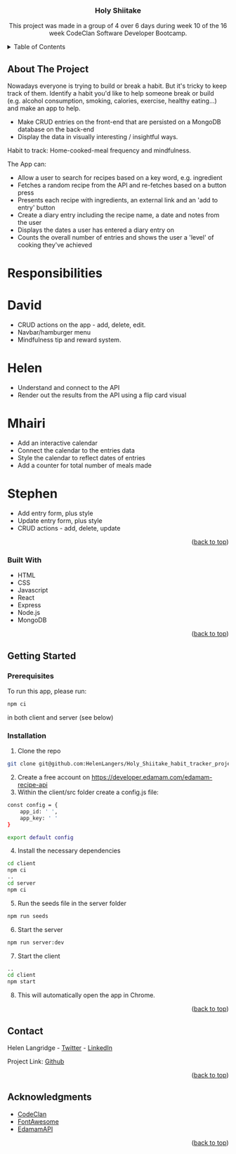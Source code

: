 <!-- Improved compatibility of back to top link: See: https://github.com/othneildrew/Best-README-Template/pull/73 -->
<a name="readme-top"></a>
<!--
*** Thanks for checking out the Best-README-Template. If you have a suggestion
*** that would make this better, please fork the repo and create a pull request
*** or simply open an issue with the tag "enhancement".
*** Don't forget to give the project a star!
*** Thanks again! Now go create something AMAZING! :D
-->



<!-- PROJECT NAME -->
<h3 align="center">Holy Shiitake</h3>

  <p align="center">
    This project was made in a group of 4 over 6 days during week 10 of the 16 week CodeClan Software Developer Bootcamp.
  </p>
</div>


<!-- TABLE OF CONTENTS -->
<details>
  <summary>Table of Contents</summary>
  <ol>
    <li>
      <a href="#about-the-project">About The Project</a>
      <ul>
        <li><a href="#built-with">Built With</a></li>
      </ul>
    </li>
    <li>
      <a href="#getting-started">Getting Started</a>
      <ul>
        <li><a href="#prerequisites">Prerequisites</a></li>
        <li><a href="#installation">Installation</a></li>
      </ul>
    </li>
    <li><a href="#contact">Contact</a></li>
    <li><a href="#acknowledgments">Acknowledgments</a></li>
  </ol>
</details>



<!-- ABOUT THE PROJECT -->
## About The Project

Nowadays everyone is trying to build or break a habit. But it's tricky to keep track of them. Identify a habit you'd like to help someone break or build (e.g. alcohol consumption, smoking, calories, exercise, healthy eating...) and make an app to help.
* Make CRUD entries on the front-end that are persisted on a MongoDB database on the back-end
* Display the data in visually interesting / insightful ways.

Habit to track: Home-cooked-meal frequency and mindfulness.

The App can:
* Allow a user to search for recipes based on a key word, e.g. ingredient
* Fetches a random recipe from the API and re-fetches based on a button press
* Presents each recipe with ingredients, an external link and an 'add to entry' button
* Create a diary entry including the recipe name, a date and notes from the user
* Displays the dates a user has entered a diary entry on
* Counts the overall number of entries and shows the user a 'level' of cooking they've achieved

# Responsibilities

# David
* CRUD actions on the app - add, delete, edit.
* Navbar/hamburger menu
* Mindfulness tip and reward system.


# Helen
* Understand and connect to the API
* Render out the results from the API using a flip card visual

# Mhairi
* Add an interactive calendar
* Connect the calendar to the entries data
* Style the calendar to reflect dates of entries
* Add a counter for total number of meals made 

# Stephen
* Add entry form, plus style
* Update entry form, plus style
* CRUD actions - add, delete, update



<p align="right">(<a href="#readme-top">back to top</a>)</p>

### Built With

* HTML
* CSS
* Javascript
* React
* Express
* Node.js
* MongoDB


<p align="right">(<a href="#readme-top">back to top</a>)</p>



<!-- GETTING STARTED -->
## Getting Started
### Prerequisites

To run this app, please run:
```sh
npm ci
```

in both client and server (see below)

### Installation

1. Clone the repo
```sh
git clone git@github.com:HelenLangers/Holy_Shiitake_habit_tracker_project.git
```
2. Create a free account on https://developer.edamam.com/edamam-recipe-api
3. Within the client/src folder create a config.js file:
```sh
const config = {
    app_id: ' ',
    app_key: ' '
}

export default config
```
4. Install the necessary dependencies
```sh
cd client
npm ci
..
cd server
npm ci
```
5. Run the seeds file in the server folder
```sh
npm run seeds
```
6. Start the server
```sh
npm run server:dev
```
7. Start the client
```sh
..
cd client
npm start
```
8. This will automatically open the app in Chrome.

<p align="right">(<a href="#readme-top">back to top</a>)</p>


<!-- CONTACT -->
## Contact

Helen Langridge - [Twitter](https://twitter.com/HelenCycling) - [LinkedIn](https://www.linkedin.com/in/helen-langridge-62b32b166/)

Project Link: [Github](https://github.com/HelenLangers/CC_MERN_habit_tracker_project)

<p align="right">(<a href="#readme-top">back to top</a>)</p>



<!-- ACKNOWLEDGMENTS -->
## Acknowledgments

* [CodeClan](https://codeclan.com/)
* [FontAwesome](https://fontawesome.com/)
* [EdamamAPI](https://www.edamam.com/)


<p align="right">(<a href="#readme-top">back to top</a>)</p>

